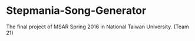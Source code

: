 # Stepmania-Song-Generator
The final project of MSAR Spring 2016 in National Taiwan University. (Team 21)

